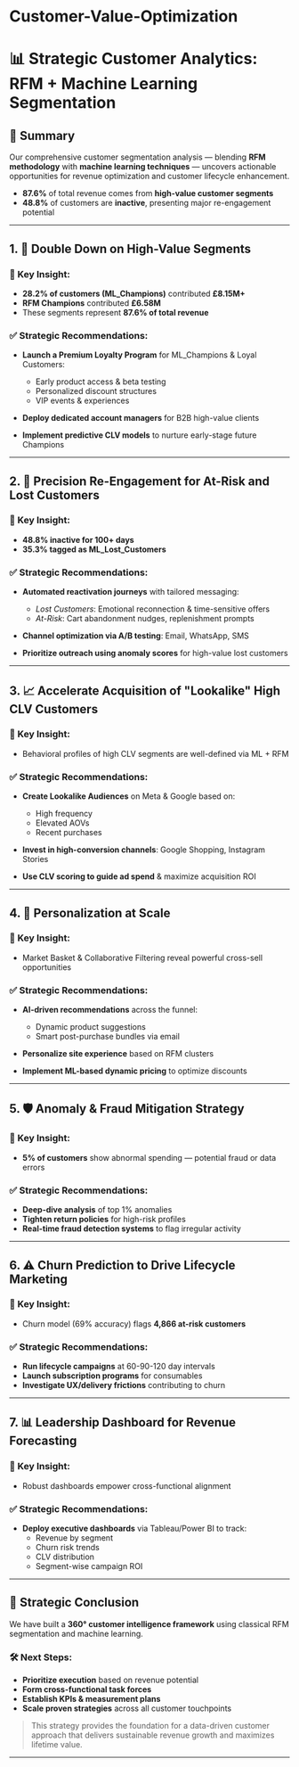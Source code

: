 # Customer-Value-Optimization
# 📊 Strategic Customer Analytics: RFM + Machine Learning Segmentation

## 🧠 Summary

Our comprehensive customer segmentation analysis — blending **RFM methodology** with **machine learning techniques** — uncovers actionable opportunities for revenue optimization and customer lifecycle enhancement.

- **87.6%** of total revenue comes from **high-value customer segments**
- **48.8%** of customers are **inactive**, presenting major re-engagement potential

---

## 1. 🎯 Double Down on High-Value Segments

### 📌 Key Insight:
- **28.2% of customers (ML_Champions)** contributed **£8.15M+**
- **RFM Champions** contributed **£6.58M**
- These segments represent **87.6% of total revenue**

### ✅ Strategic Recommendations:
- **Launch a Premium Loyalty Program** for ML_Champions & Loyal Customers:
  - Early product access & beta testing
  - Personalized discount structures
  - VIP events & experiences

- **Deploy dedicated account managers** for B2B high-value clients
- **Implement predictive CLV models** to nurture early-stage future Champions

---

## 2. 🔄 Precision Re-Engagement for At-Risk and Lost Customers

### 📌 Key Insight:
- **48.8% inactive for 100+ days**
- **35.3% tagged as ML_Lost_Customers**

### ✅ Strategic Recommendations:
- **Automated reactivation journeys** with tailored messaging:
  - _Lost Customers_: Emotional reconnection & time-sensitive offers
  - _At-Risk_: Cart abandonment nudges, replenishment prompts

- **Channel optimization via A/B testing**: Email, WhatsApp, SMS
- **Prioritize outreach using anomaly scores** for high-value lost customers

---

## 3. 📈 Accelerate Acquisition of "Lookalike" High CLV Customers

### 📌 Key Insight:
- Behavioral profiles of high CLV segments are well-defined via ML + RFM

### ✅ Strategic Recommendations:
- **Create Lookalike Audiences** on Meta & Google based on:
  - High frequency
  - Elevated AOVs
  - Recent purchases

- **Invest in high-conversion channels**: Google Shopping, Instagram Stories
- **Use CLV scoring to guide ad spend** & maximize acquisition ROI

---

## 4. 🎨 Personalization at Scale

### 📌 Key Insight:
- Market Basket & Collaborative Filtering reveal powerful cross-sell opportunities

### ✅ Strategic Recommendations:
- **AI-driven recommendations** across the funnel:
  - Dynamic product suggestions
  - Smart post-purchase bundles via email

- **Personalize site experience** based on RFM clusters
- **Implement ML-based dynamic pricing** to optimize discounts

---

## 5. 🛡️ Anomaly & Fraud Mitigation Strategy

### 📌 Key Insight:
- **5% of customers** show abnormal spending — potential fraud or data errors

### ✅ Strategic Recommendations:
- **Deep-dive analysis** of top 1% anomalies
- **Tighten return policies** for high-risk profiles
- **Real-time fraud detection systems** to flag irregular activity

---

## 6. ⚠️ Churn Prediction to Drive Lifecycle Marketing

### 📌 Key Insight:
- Churn model (69% accuracy) flags **4,866 at-risk customers**

### ✅ Strategic Recommendations:
- **Run lifecycle campaigns** at 60-90-120 day intervals
- **Launch subscription programs** for consumables
- **Investigate UX/delivery frictions** contributing to churn

---

## 7. 📊 Leadership Dashboard for Revenue Forecasting

### 📌 Key Insight:
- Robust dashboards empower cross-functional alignment

### ✅ Strategic Recommendations:
- **Deploy executive dashboards** via Tableau/Power BI to track:
  - Revenue by segment
  - Churn risk trends
  - CLV distribution
  - Segment-wise campaign ROI

---

## 🎯 Strategic Conclusion

We have built a **360° customer intelligence framework** using classical RFM segmentation and machine learning.

### 🛠️ Next Steps:
- **Prioritize execution** based on revenue potential
- **Form cross-functional task forces**
- **Establish KPIs & measurement plans**
- **Scale proven strategies** across all customer touchpoints

> This strategy provides the foundation for a data-driven customer approach that delivers sustainable revenue growth and maximizes lifetime value.

---
